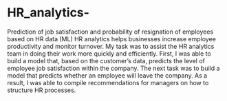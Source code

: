 # HR_analytics-
Prediction of job satisfaction and probability of resignation of employees based on HR data (ML)
HR analytics helps businesses increase employee productivity and monitor turnover. My task was to assist the HR analytics team in doing their work more quickly and efficiently. First, I was able to build a model that, based on the customer’s data, predicts the level of employee job satisfaction within the company. The next task was to build a model that predicts whether an employee will leave the company. As a result, I was able to compile recommendations for managers on how to structure HR processes.
